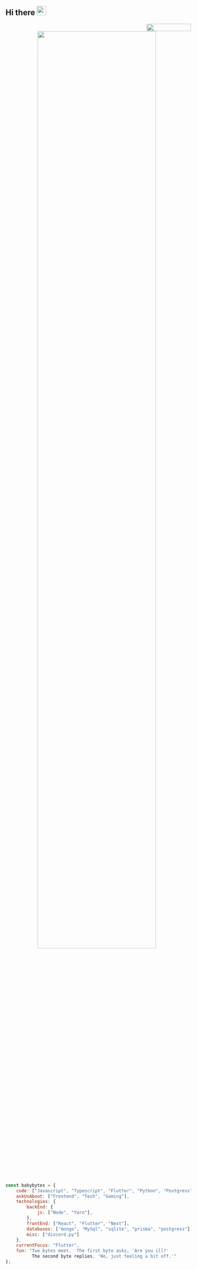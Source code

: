 ## Hi there <img src="https://media.giphy.com/media/hvRJCLFzcasrR4ia7z/giphy.gif" width="25px"></b></samp></h3>

<div style="text-align: right">
<img src="https://jojoee.jojoee.com/api/utcnow?refresh" width="120" height="20">
</div>
<div>&nbsp &nbsp &nbsp &nbsp &nbsp &nbsp &nbsp &nbsp &nbsp &nbsp &nbsp
<img src="https://media.giphy.com/media/RbDKaczqWovIugyJmW/giphy.gif" width="80%" >
    </div>

```javascript
const babybytes = {
    code: ["Javascript", "Typescript", "Flutter", "Python", "Postgress", "Sass"],
    askUsAbout: ["Frontend", "Tech", "Gaming"],
    technologies: {
        backEnd: {
            js: ["Node", "Yarn"],
        },
        frontEnd: ["React", "Flutter", "Next"],
        databases: ["mongo", "MySql", "sqlite", "prisma", "postgress"],
        misc: ["discord.py"]
    },
    currentFocus: "Flutter",
    fun: "Two bytes meet.  The first byte asks, 'Are you ill?'
          The second byte replies, 'No, just feeling a bit off.'"
};
```

<!--

**Here are some ideas to get you started:**

🙋‍♀️ A short introduction - what is your organization all about?
🌈 Contribution guidelines - how can the community get involved?
👩‍💻 Useful resources - where can the community find your docs? Is there anything else the community should know?
🍿 Fun facts - what does your team eat for breakfast?
🧙 Remember, you can do mighty things with the power of [Markdown](https://docs.github.com/github/writing-on-github/getting-started-with-writing-and-formatting-on-github/basic-writing-and-formatting-syntax)
-->
